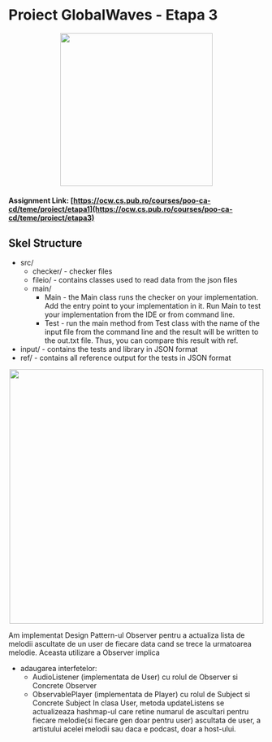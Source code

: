 # Proiect GlobalWaves  - Etapa 3

<div align="center"><img src="https://tenor.com/view/listening-to-music-spongebob-gif-8009182.gif" width="300px"></div>

#### Assignment Link: [https://ocw.cs.pub.ro/courses/poo-ca-cd/teme/proiect/etapa1](https://ocw.cs.pub.ro/courses/poo-ca-cd/teme/proiect/etapa3)


## Skel Structure

* src/
  * checker/ - checker files
  * fileio/ - contains classes used to read data from the json files
  * main/
      * Main - the Main class runs the checker on your implementation. Add the entry point to your implementation in it. Run Main to test your implementation from the IDE or from command line.
      * Test - run the main method from Test class with the name of the input file from the command line and the result will be written
        to the out.txt file. Thus, you can compare this result with ref.
* input/ - contains the tests and library in JSON format
* ref/ - contains all reference output for the tests in JSON format

<div align="center"><img src="https://tenor.com/view/homework-time-gif-24854817.gif" width="500px"></div>


Am implementat Design Pattern-ul Observer pentru a actualiza lista de melodii ascultate de un user de fiecare data cand se trece la urmatoarea melodie. Aceasta utilizare a Observer implica 
  * adaugarea interfetelor:
    - AudioListener (implementata de User) cu rolul de Observer si Concrete Observer
    - ObservablePlayer (implementata de Player) cu rolul de Subject si Concrete Subject
In clasa User, metoda updateListens se actualizeaza hashmap-ul care retine numarul de ascultari pentru fiecare melodie(si fiecare gen doar pentru user) ascultata de user, a artistului acelei melodii sau daca e podcast, doar a host-ului.
